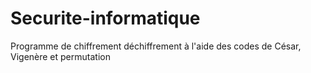 # Securite-informatique
Programme de chiffrement déchiffrement à l'aide des codes de César, Vigenère et permutation
